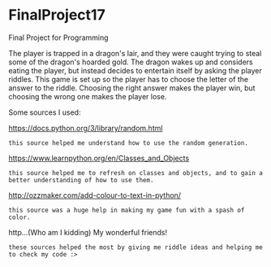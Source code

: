 # FinalProject17

Final Project for Programming
 
The player is trapped in a dragon's lair, and they were caught trying to steal some of the dragon's hoarded gold. The dragon wakes up and considers eating the player, but instead decides to entertain itself by asking the player riddles. This game is set up so the player has to choose the letter of the answer to the riddle. Choosing the right answer makes the player win, but choosing the wrong one makes the player lose. 

Some sources I used:

  https://docs.python.org/3/library/random.html

    this source helped me understand how to use the random generation.

  https://www.learnpython.org/en/Classes_and_Objects

    this source helped me to refresh on classes and objects, and to gain a better understanding of how to use them.

  http://ozzmaker.com/add-colour-to-text-in-python/

    this source was a huge help in making my game fun with a spash of color.

http...(Who am I kidding) My wonderful friends!

    these sources helped the most by giving me riddle ideas and helping me to check my code :>


